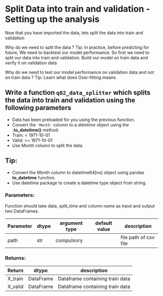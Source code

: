 # Split Data into train and validation - Setting up the analysis

Now that you have imported the data, lets split the data into train and validation

Why do we need to split the data ?
Tip: In practice, before predicting for future, We need to backtest our model performance. So first we need to split our data into train and validation. Build our model on train data and verify it on validation data

Why do we need to test our model performance on validation data and not on train data ?
Tip: Learn what does Over-fitting means

## Write a function `q02_data_splitter` which splits the data into train and validation using the following parameters
-  Data has been preloaded for you using the previous function.
- Convert the `'Month'` column to a *datetime* object using the **.to_datetime()** method.
- Train: < 1971-10-01
- Valid: >= 1971-10-01
- Use Month column to split the data.

## Tip:
- Convert the Month column to datetime64[ns] object using pandas **to_datetime** function.
- Use datetime package to create a datetime type object from string.

### Parameters:

Function should take data, split_time and column name as input and output two DataFrames.

| Parameter | dtype | argument type | default value | description |
| --- | --- | --- | --- | --- |
| path | str | compulsory |  | file path of csv file |


### Returns:

| Return | dtype | description |
| --- | --- | --- |
| X_train | DataFrame | Dataframe containing train data |
| X_valid | DataFrame | Dataframe containing train data |

